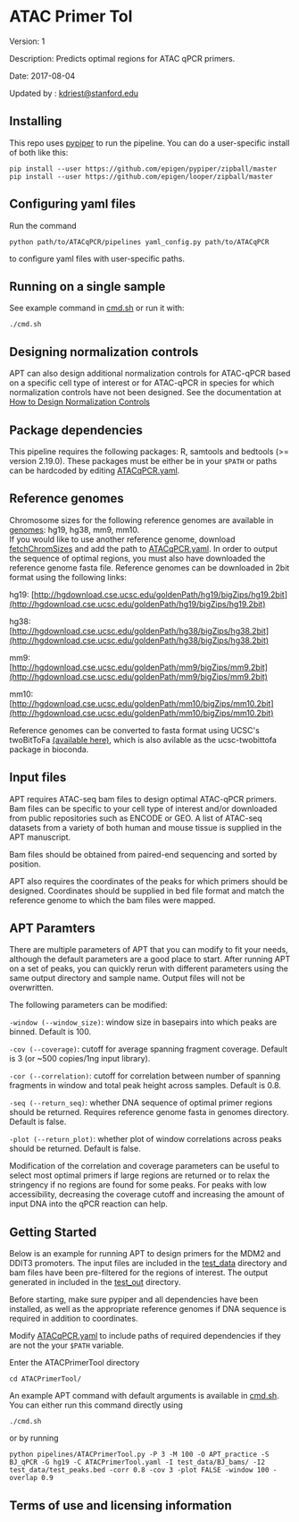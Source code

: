 # ATAC Primer Tol

Version: 1

Description: Predicts optimal regions for ATAC qPCR primers.

Date: 2017-08-04

Updated by : kdriest@stanford.edu

## Installing

This repo uses [pypiper](https://github.com/epigen/pypiper) to run the pipeline. You can do a user-specific install 
of both like this:

```
pip install --user https://github.com/epigen/pypiper/zipball/master
pip install --user https://github.com/epigen/looper/zipball/master
```
## Configuring yaml files

Run the command 
```
python path/to/ATACqPCR/pipelines yaml_config.py path/to/ATACqPCR
```
 to configure yaml files with user-specific paths.

## Running on a single sample

See example command in [cmd.sh](cmd.sh) or run it with:

```
./cmd.sh
```

## Designing normalization controls

APT can also design additional normalization controls for ATAC-qPCR based on a specific cell type of interest or for ATAC-qPCR in species
for which normalization controls have not been designed.  See the documentation at [How to Design Normalization Controls](How_to_design_normalization_controls.md)

## Package dependencies

This pipeline requires the following packages: R, samtools and bedtools (>= version 2.19.0). These packages must be either 
be in your `$PATH` or paths can be hardcoded by editing [ATACqPCR.yaml](pipelines/ATACqPCR.yaml). 



## Reference genomes

Chromosome sizes for the following reference genomes are available in [genomes](genomes/): hg19, hg38, mm9, mm10.  
If you would like to use another reference genome, download [fetchChromSizes](https://www.google.com/url?sa=t&rct=j&q=&esrc=s&source=web&cd=1&ved=0ahUKEwjR1Oi9-sjVAhUQ7GMKHZ0CChsQFggoMAA&url=http%3A%2F%2Fhgdownload.cse.ucsc.edu%2Fadmin%2Fexe%2Flinux.x86_64%2FfetchChromSizes&usg=AFQjCNFl70SKF51EO0cC9FBsVAIZpLc0kg) and add the path to 
[ATACqPCR.yaml](pipelines/ATACqPCR.yaml).  In order to output the sequence of optimal regions, you must also have 
downloaded the reference genome fasta file. Reference genomes can be downloaded in 2bit format using the following links:

hg19: [http://hgdownload.cse.ucsc.edu/goldenPath/hg19/bigZips/hg19.2bit](http://hgdownload.cse.ucsc.edu/goldenPath/hg19/bigZips/hg19.2bit)

hg38: [http://hgdownload.cse.ucsc.edu/goldenPath/hg38/bigZips/hg38.2bit](http://hgdownload.cse.ucsc.edu/goldenPath/hg38/bigZips/hg38.2bit)

mm9: [http://hgdownload.cse.ucsc.edu/goldenPath/mm9/bigZips/mm9.2bit](http://hgdownload.cse.ucsc.edu/goldenPath/mm9/bigZips/mm9.2bit)

mm10: [http://hgdownload.cse.ucsc.edu/goldenPath/mm10/bigZips/mm10.2bit](http://hgdownload.cse.ucsc.edu/goldenPath/mm10/bigZips/mm10.2bit)

Reference genomes can be converted to fasta format using UCSC's twoBitToFa [(available here)](http://hgdownload.cse.ucsc.edu/admin/exe/linux.x86_64/twoBitToFa), 
which is also avilable as the ucsc-twobittofa package in bioconda.

## Input files

APT requires ATAC-seq bam files to design optimal ATAC-qPCR primers.  Bam files can be specific to your cell type of interest and/or downloaded from public repositories such as ENCODE or GEO.  A list of ATAC-seq datasets from a variety of both human and mouse tissue is supplied in the APT manuscript.  

Bam files should be obtained from paired-end sequencing and sorted by position.  

APT also requires the coordinates of the peaks for which primers should be designed.  Coordinates should be supplied in bed file format and match the reference genome to which the bam files were mapped.

## APT Paramters

There are multiple parameters of APT that you can modify to fit your needs, although the default parameters are a good place to start. After running APT on a set of peaks, you can quickly rerun with different parameters using the same output directory and sample name. Output files will not be overwritten.   

The following parameters can be modified:

`-window (--window_size)`: window size in basepairs into which peaks are binned. Default is 100.

`-cov (--coverage)`: cutoff for average spanning fragment coverage.  Default is 3 (or ~500 copies/1ng input library).

`-cor (--correlation)`: cutoff for correlation between number of spanning fragments in window and total peak height across samples.  Default is 0.8.

`-seq (--return_seq)`: whether DNA sequence of optimal primer regions should be returned. Requires reference genome fasta in genomes directory.  Default is false. 

`-plot (--return_plot)`: whether plot of window correlations across peaks should be returned. Default is false.

Modification of the correlation and coverage parameters can be useful to select most optimal primers if large regions are returned or to relax the stringency if no regions are found for some peaks. For peaks with low accessibility, decreasing the coverage cutoff and increasing the amount of input DNA into the qPCR reaction can help.

## Getting Started

Below is an example for running APT to design primers for the MDM2 and DDIT3 promoters.  The input files are included in the [test_data](test_data/) 
directory and bam files have been pre-filtered for the regions of interest. The output generated in included in the [test_out](test_out/) directory.

Before starting, make sure pypiper and all dependencies have been installed, as well as the appropriate reference genomes if DNA sequence is required
in addition to coordinates.  

Modify [ATACqPCR.yaml](pipelines/ATACqPCR.yaml) to include paths of required dependencies if they are not the your `$PATH` variable.

Enter the ATACPrimerTool directory

```
cd ATACPrimerTool/
```

An example APT command with default arguments is available in [cmd.sh](cmd.sh).  You can either run this command directly using

```
./cmd.sh
```

or by running

```
python pipelines/ATACPrimerTool.py -P 3 -M 100 -O APT_practice -S BJ_qPCR -G hg19 -C ATACPrimerTool.yaml -I test_data/BJ_bams/ -I2 test_data/test_peaks.bed -corr 0.8 -cov 3 -plot FALSE -window 100 -overlap 0.9 
```

## Terms of use and licensing information

